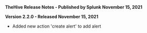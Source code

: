 **TheHive Release Notes - Published by Splunk November 15, 2021**


**Version 2.2.0 - Released November 15, 2021**

* Added new action 'create alert' to add alert
